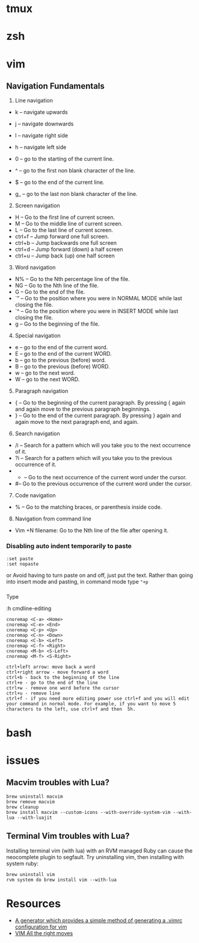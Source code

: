 # tmux

# zsh

# vim

## Navigation Fundamentals
1. Line navigation
  - k – navigate upwards
  - j – navigate downwards
  - l – navigate right side
  - h – navigate left side

  - 0 – go to the starting of the current line.
  - ^ – go to the first non blank character of the line.
  - $ – go to the end of the current line.
  - g_ – go to the last non blank character of the line.
2. Screen navigation
  - H – Go to the first line of current screen.
  - M – Go to the middle line of current screen.
  - L – Go to the last line of current screen.
  - ctrl+f – Jump forward one full screen.
  - ctrl+b – Jump backwards one full screen
  - ctrl+d – Jump forward (down) a half screen
  - ctrl+u – Jump back (up) one half screen
3. Word navigation
  - N% – Go to the Nth percentage line of the file.
  - NG – Go to the Nth line of the file.
  - G – Go to the end of the file.
  - `” – Go to the position where you were in NORMAL MODE while last closing the file.
  - `^ – Go to the position where you were in INSERT MODE while last closing the file.
  - g – Go to the beginning of the file.
4. Special navigation
  - e – go to the end of the current word.
  - E – go to the end of the current WORD.
  - b – go to the previous (before) word.
  - B – go to the previous (before) WORD.
  - w – go to the next word.
  - W – go to the next WORD.
5. Paragraph navigation
  - { – Go to the beginning of the current paragraph. By pressing { again and again move to the previous paragraph beginnings.
  - } – Go to the end of the current paragraph. By pressing  } again and again move to the next paragraph end, and again.
6. Search navigation
  - /i – Search for a pattern which will you take you to the next occurrence of it.
  - ?i – Search for a pattern which will you take you to the previous occurrence of it.
  - * – Go to the next occurrence of the current word under the cursor.
  - #– Go to the previous occurrence of the current word under the cursor.
7. Code navigation
  - % – Go to the matching braces, or parenthesis inside code.
8. Navigation from command line
  - Vim +N filename: Go to the Nth line of the file after opening it.

### Disabling auto indent temporarily to paste
```
:set paste
:set nopaste
```
or
Avoid having to turn paste on and off, just put the text. Rather than going into insert mode and pasting, in command mode type
`"+p`

###
Type

:h cmdline-editing

```
cnoremap <C-a> <Home>
cnoremap <C-e> <End>
cnoremap <C-p> <Up>
cnoremap <C-n> <Down>
cnoremap <C-b> <Left>
cnoremap <C-f> <Right>
cnoremap <M-b> <S-Left>
cnoremap <M-f> <S-Right>
```

```
ctrl+left arrow: move back a word
ctrl+right arrow - move forward a word
ctrl+b - back to the beginning of the line
ctrl+e - go to the end of the line
ctrl+w - remove one word before the cursor
ctrl+u - remove line
ctrl+f - if you need more editing power use ctrl+f and you will edit your command in normal mode. For example, if you want to move 5 characters to the left, use ctrl+f and then  5h.
```

# bash

# issues

## Macvim troubles with Lua?

```
brew uninstall macvim
brew remove macvim
brew cleanup
brew install macvim --custom-icons --with-override-system-vim --with-lua --with-luajit
```

## Terminal Vim troubles with Lua?

Installing terminal vim (with lua) with an RVM managed Ruby can cause the neocomplete plugin to segfault. Try uninstalling vim, then installing with system ruby:

```
brew uninstall vim
rvm system do brew install vim --with-lua
```

# Resources
- [A generator which provides a simple method of generating a .vimrc configuration for vim](http://vim-bootstrap.com/)
- [VIM All the right moves](http://vim.wikia.com/wiki/All_the_right_moves)
